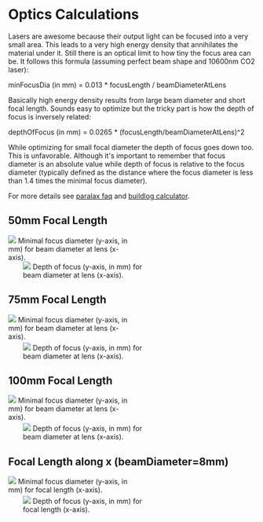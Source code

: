 Optics Calculations
===================

Lasers are awesome because their output light can be focused into a very small area. This leads to a very high energy density that annihilates the material under it. Still there is an optical limit to how tiny the focus area can be. It  follows this formula (assuming perfect beam shape and 10600nm CO2 laser):

minFocusDia (in mm) = 0.013 * focusLength / beamDiameterAtLens

Basically high energy density results from large beam diameter and short focal length. Sounds easy to optimize but the tricky part is how the depth of focus is inversely related:

depthOfFocus (in mm) = 0.0265 * (focusLength/beamDiameterAtLens)^2

While optimizing for small focal diameter the depth of focus goes down too. This is unfavorable. Although it's important to remember that focus diameter is an absolute value while depth of focus is relative to the focus diameter (typically defined as the distance where the focus diameter is less than 1.4 times the minimal focus diameter).

For more details see [paralax faq](http://www.parallax-tech.com/faq.htm#f_size) and [buildlog calculator](http://www.buildlog.net/cnc_laser/laser_calcs.htm).

<h2>50mm Focal Length</h2>

<div style="width:250px; float:left">
<img src="http://farm8.staticflickr.com/7181/6893222279_80865855cf_m.jpg">
Minimal focus diameter (y-axis, in mm) for beam diameter at lens (x-axis).
</div>
<div style="width:250px; float:left; padding-left:30px">
<img src="http://farm8.staticflickr.com/7185/6893222189_0a1f98c513_m.jpg">
Depth of focus (y-axis, in mm) for beam diameter at lens (x-axis).
</div>
<div style="clear:both"></div>


<h2>75mm Focal Length</h2>

<div style="width:250px; float:left">
<img src="http://farm8.staticflickr.com/7039/6893222397_f9a1d5e095_m.jpg">
Minimal focus diameter (y-axis, in mm) for beam diameter at lens (x-axis).
</div>
<div style="width:250px; float:left; padding-left:30px; padding-top:4px">
<img src="http://farm8.staticflickr.com/7042/6893222059_d95ab13cf2_m.jpg">
Depth of focus (y-axis, in mm) for beam diameter at lens (x-axis).
</div>
<div style="clear:both"></div>

<h2>100mm Focal Length</h2>

<div style="width:250px; float:left">
<img src="http://farm8.staticflickr.com/7036/6893222503_54c2dc1a35_m.jpg">
Minimal focus diameter (y-axis, in mm) for beam diameter at lens (x-axis).
</div>
<div style="width:250px; float:left; padding-left:30px; padding-top:4px">
<img src="http://farm8.staticflickr.com/7056/6893222629_2465b47d41_m.jpg">
Depth of focus (y-axis, in mm) for beam diameter at lens (x-axis).
</div>
<div style="clear:both"></div>


<h2>Focal Length along x (beamDiameter=8mm)</h2>

<div style="width:250px; float:left">
<img src="http://farm8.staticflickr.com/7061/6893867929_a40f1c2b87_m.jpg">
Minimal focus diameter (y-axis, in mm) for focal length (x-axis).
</div>
<div style="width:250px; float:left; padding-left:30px; padding-top:4px">
<img src="http://farm8.staticflickr.com/7043/6893867845_e1a78c6994_m.jpg
">
Depth of focus (y-axis, in mm) for focal length (x-axis).
</div>
<div style="clear:both"></div>




